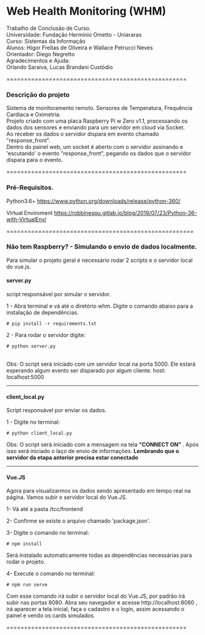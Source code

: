 # Web Health Monitoring (WHM)
Trabalho de Conclusão de Curso.<br>
Universidade: Fundação Herminio Ometto - Uniararas<br>
Curso: Sistemas da Informação<br>
Alunos: Higor Freitas de Oliveira e Wallace Petrucci Neves<br>
Orientador: Diego Negretto<br>
Agradecimentos e Ajuda:<br>
Orlando Saraiva, Lucas Brandani Custódio

===================================================

### Descrição do projeto
Sistema de monitoramento remoto. Sensores de Temperatura, Frequência Cardiaca e Oximetria.<br>
Projeto criado com uma placa Raspberry Pi w Zero v1.1, processando os dados dos sensores e enviando para um servidor
em cloud via Socket.<br>
Ao receber os dados o servidor dispara em evento chamado "response_front".<br>
Dentro do painel web, um socket é aberto com o servidor assinando e 'escutando' o evento "response_front", pegando os dados que o servidor dispara para o evento.

===================================================
### Pré-Requisitos.

Python3.6+
https://www.python.org/downloads/release/python-360/

Virtual Enviroment
https://robbinespu.gitlab.io/blog/2019/07/23/Python-36-with-VirtualEnv/

=====================================================

### Não tem Raspberry? - Simulando o envio de dados localmente.
Para simular o projeto geral é necessário rodar 2 scripts e o servidor local do vue.js.<br>

#### server.py<br>
script responsável por simular o servidor.<br>

1 - Abra terminal e vá até o diretório whm. Digite o comando abaixo para a instalação de dependências.
```
# pip install -r requirements.txt
```
2 - Para rodar o servidor digite:
```
# python server.py
```
<br>
Obs: O script será iniciado com um servidor local na porta 5000. Ele estará esperando algum evento ser disparado por algum cliente.
host: localhost:5000

------------------------

#### client_local.py<br>
Script responsável por enviar os dados.

1 - Digite no terminal:

```
# python client_local.py
```

Obs: O script será iniciado com a mensagem na tela <b>"CONNECT ON" </b>. Após isso será iniciado o laço de envio de informações. <b>Lembrando que o servidor da etapa anterior precisa estar conectado</b>

------------------------
#### Vue.JS<br>
Agora para visualizarmos os dados sendo apresentado em tempo real na página. Vamos subir o servidor local do Vue.JS.

1- Vá até a pasta /tcc/frontend

2- Confirme se existe o arquivo chamado 'package.json'.

3- Digite o comando no terminal:

``` 
# npm install
```
Será instalado automaticamente todas as dependências necessárias para rodar o projeto.

4- Execute o comando no terminal:

```
# npm run serve
```

Com esse comando irá subir o servidor local do Vue.JS, por padrão irá subir nas portas 8080. Abra seu navegador e acesse
http://localhost:8080 , irá aparecer a tela inicial, faça o cadastro e o login, assim acessando o painel e vendo os cards simulados.

===================================================
